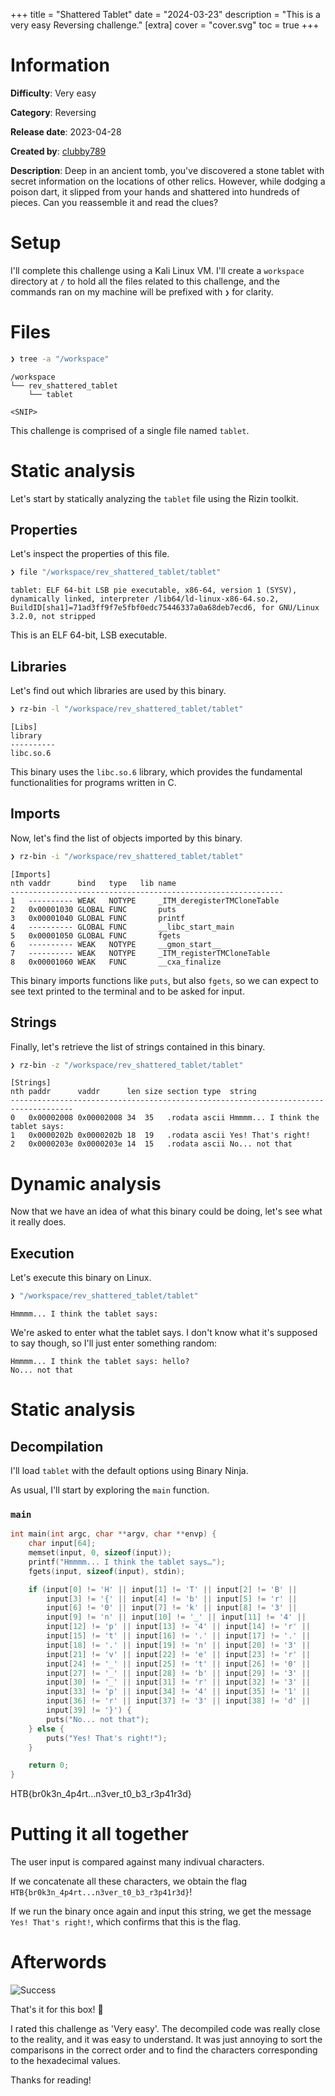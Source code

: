 +++
title = "Shattered Tablet"
date = "2024-03-23"
description = "This is a very easy Reversing challenge."
[extra]
cover = "cover.svg"
toc = true
+++

# Information

**Difficulty**: Very easy

**Category**: Reversing

**Release date**: 2023-04-28

**Created by**: [clubby789](https://app.hackthebox.com/users/83743)

**Description**: Deep in an ancient tomb, you've discovered a stone tablet with
secret information on the locations of other relics. However, while dodging a
poison dart, it slipped from your hands and shattered into hundreds of pieces.
Can you reassemble it and read the clues?

# Setup

I'll complete this challenge using a Kali Linux VM. I'll create a `workspace`
directory at `/` to hold all the files related to this challenge, and the
commands ran on my machine will be prefixed with `❯` for clarity.

# Files

```sh
❯ tree -a "/workspace"
```

```
/workspace
└── rev_shattered_tablet
    └── tablet

<SNIP>
```

This challenge is comprised of a single file named `tablet`.

# Static analysis

Let's start by statically analyzing the `tablet` file using the Rizin toolkit.

## Properties

Let's inspect the properties of this file.

```sh
❯ file "/workspace/rev_shattered_tablet/tablet"
```

```
tablet: ELF 64-bit LSB pie executable, x86-64, version 1 (SYSV), dynamically linked, interpreter /lib64/ld-linux-x86-64.so.2, BuildID[sha1]=71ad3ff9f7e5fbf0edc75446337a0a68deb7ecd6, for GNU/Linux 3.2.0, not stripped
```

This is an ELF 64-bit, LSB executable.

## Libraries

Let's find out which libraries are used by this binary.

```sh
❯ rz-bin -l "/workspace/rev_shattered_tablet/tablet"
```

```
[Libs]
library   
----------
libc.so.6
```

This binary uses the `libc.so.6` library, which provides the fundamental
functionalities for programs written in C.

## Imports

Now, let's find the list of objects imported by this binary.

```sh
❯ rz-bin -i "/workspace/rev_shattered_tablet/tablet"
```

```
[Imports]
nth vaddr      bind   type   lib name                        
-------------------------------------------------------------
1   ---------- WEAK   NOTYPE     _ITM_deregisterTMCloneTable
2   0x00001030 GLOBAL FUNC       puts
3   0x00001040 GLOBAL FUNC       printf
4   ---------- GLOBAL FUNC       __libc_start_main
5   0x00001050 GLOBAL FUNC       fgets
6   ---------- WEAK   NOTYPE     __gmon_start__
7   ---------- WEAK   NOTYPE     _ITM_registerTMCloneTable
8   0x00001060 WEAK   FUNC       __cxa_finalize
```

This binary imports functions like `puts`, but also `fgets`, so we can expect to
see text printed to the terminal and to be asked for input.

## Strings

Finally, let's retrieve the list of strings contained in this binary.

```sh
❯ rz-bin -z "/workspace/rev_shattered_tablet/tablet"
```

```
[Strings]
nth paddr      vaddr      len size section type  string                             
------------------------------------------------------------------------------------
0   0x00002008 0x00002008 34  35   .rodata ascii Hmmmm... I think the tablet says: 
1   0x0000202b 0x0000202b 18  19   .rodata ascii Yes! That's right!
2   0x0000203e 0x0000203e 14  15   .rodata ascii No... not that
```

# Dynamic analysis

Now that we have an idea of what this binary could be doing, let's see what it
really does.

## Execution

Let's execute this binary on Linux.

```sh
❯ "/workspace/rev_shattered_tablet/tablet"
```

```
Hmmmm... I think the tablet says:
```

We're asked to enter what the tablet says. I don't know what it's supposed to
say though, so I'll just enter something random:

```
Hmmmm... I think the tablet says: hello?
No... not that
```

# Static analysis

## Decompilation

I'll load `tablet` with the default options using Binary Ninja.

As usual, I'll start by exploring the `main` function.

### `main`

```c
int main(int argc, char **argv, char **envp) {
    char input[64];
    memset(input, 0, sizeof(input));
    printf("Hmmmm... I think the tablet says…");
    fgets(input, sizeof(input), stdin);

    if (input[0] != 'H' || input[1] != 'T' || input[2] != 'B' ||
        input[3] != '{' || input[4] != 'b' || input[5] != 'r' ||
        input[6] != '0' || input[7] != 'k' || input[8] != '3' ||
        input[9] != 'n' || input[10] != '_' || input[11] != '4' ||
        input[12] != 'p' || input[13] != '4' || input[14] != 'r' ||
        input[15] != 't' || input[16] != '.' || input[17] != '.' ||
        input[18] != '.' || input[19] != 'n' || input[20] != '3' ||
        input[21] != 'v' || input[22] != 'e' || input[23] != 'r' ||
        input[24] != '_' || input[25] != 't' || input[26] != '0' ||
        input[27] != '_' || input[28] != 'b' || input[29] != '3' ||
        input[30] != '_' || input[31] != 'r' || input[32] != '3' ||
        input[33] != 'p' || input[34] != '4' || input[35] != '1' ||
        input[36] != 'r' || input[37] != '3' || input[38] != 'd' ||
        input[39] != '}') {
        puts("No... not that");
    } else {
        puts("Yes! That's right!");
    }

    return 0;
}
```

HTB{br0k3n_4p4rt...n3ver_t0_b3_r3p41r3d}

# Putting it all together

The user input is compared against many indivual characters.

If we concatenate all these characters, we obtain the flag
`HTB{br0k3n_4p4rt...n3ver_t0_b3_r3p41r3d}`!

If we run the binary once again and input this string, we get the message
`Yes! That's right!`, which confirms that this is the flag.

# Afterwords

![Success](success.png)

That's it for this box! 🎉

I rated this challenge as 'Very easy'. The decompiled code was really close to
the reality, and it was easy to understand. It was just annoying to sort the
comparisons in the correct order and to find the characters corresponding to the
hexadecimal values.

Thanks for reading!
